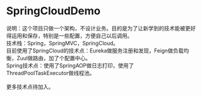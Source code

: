 # SpringCloudDemo
说明：这个项目只做一个架构，不设计业务。目的是为了让新学到的技术能被更好得运用和保存，特别是一些配置，方便自己以后调用。<br/>
技术栈：Spring，SpringMVC，SpringCloud。<br/>
目前使用了SpringCloud的技术点：Eureka做服务注册和发现，Feign做负载均衡，Zuul做路由，加了个配置中心。<br/>
Spring技术点：使用了SpringAOP做日志打印，使用了ThreadPoolTaskExecutor做线程池。<br/>
<br/>
更多技术点待加入。

